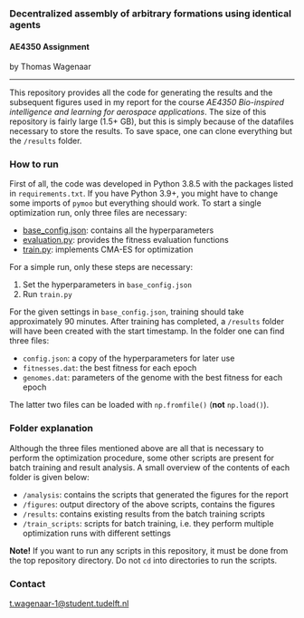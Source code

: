 ### Decentralized assembly of arbitrary formations using identical agents
#### AE4350 Assignment
by Thomas Wagenaar
<hr>

This repository provides all the code for generating the results and the subsequent figures used in my report for the course _AE4350 Bio-inspired intelligence and learning for aerospace applications_. The size of this repository is fairly large (1.5+ GB), but this is simply because of the datafiles necessary to store the results. To save space, one can clone everything but the `/results` folder.


### How to run
First of all, the code was developed in Python 3.8.5 with the packages listed in `requirements.txt`. If you have Python 3.9+, you might have to change some imports of `pymoo` but everything should work. To start a single optimization run, only three files are necessary:

- [base_config.json](https://github.com/wagenaartje/AE4350-formation/blob/cma/base_config.json): contains all the hyperparameters
- [evaluation.py](https://github.com/wagenaartje/AE4350-formation/blob/cma/evaluation.py): provides the fitness evaluation functions
- [train.py](https://github.com/wagenaartje/AE4350-formation/blob/cma/train.py): implements CMA-ES for optimization

For a simple run, only these steps are necessary:

1. Set the hyperparameters in `base_config.json`
2. Run `train.py`

For the given settings in `base_config.json`, training should take approximately 90 minutes. After training has completed, a `/results` folder will have been created with the start timestamp. In the folder one can find three files:

- `config.json`: a copy of the hyperparameters for later use
- `fitnesses.dat`: the best fitness for each epoch
- `genomes.dat`: parameters of the genome with the best fitness for each epoch

The latter two files can be loaded with `np.fromfile()` (**not** `np.load()`).


### Folder explanation
Although the three files mentioned above are all that is necessary to perform the optimization procedure, some other scripts are present for batch training and result analysis. A small overview of the contents of each folder is given below:

- `/analysis`: contains the scripts that generated the figures for the report
- `/figures`: output directory of the above scripts, contains the figures
- `/results`: contains existing results from the batch training scripts
- `/train_scripts`: scripts for batch training, i.e. they perform multiple optimization runs with different settings

**Note!** If you want to run any scripts in this repository, it must be done from the top repository directory. Do not `cd` into directories to run the scripts.

### Contact
t.wagenaar-1@student.tudelft.nl
